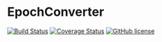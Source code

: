 EpochConverter
==============

[![Build Status](https://travis-ci.org/quver/EpochConverter.svg)](https://travis-ci.org/quver/EpochConverter)
[![Coverage Status](https://coveralls.io/repos/github/quver/EpochConverter/badge.svg?branch=master)](https://coveralls.io/github/quver/EpochConverter?branch=master)
[![GitHub license](https://img.shields.io/github/license/quver/AESHelper.svg)]()



